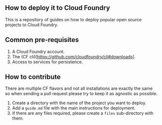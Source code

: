 ## How to deploy it to Cloud Foundry

This is a repository of guides on how to deploy popular open source projects
to Cloud Foundry.

## Common pre-requisites

1. A Cloud Foundry account.
1. The (CF cli)[https://github.com/cloudfoundry/cli#downloads].
1. Access to services for persistence.

## How to contribute

There are multiple CF flavors and not all installations are exactly the same so
when sending a pull request please try to keep it as agnostic as possible.

1. Create a directory with the name of the project you want to deploy.
1. Add a `guide.md` file with the main instructions for deployment.
1. If there are any files required, please create a `files` sub-directory with them.
